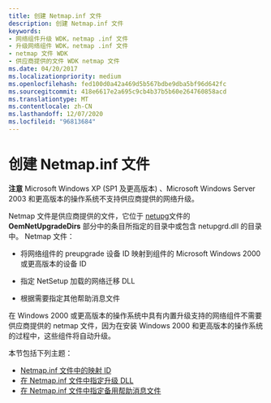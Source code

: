 ```yaml
---
title: 创建 Netmap.inf 文件
description: 创建 Netmap.inf 文件
keywords:
- 网络组件升级 WDK，netmap .inf 文件
- 升级网络组件 WDK，netmap .inf 文件
- netmap 文件 WDK
- 供应商提供的文件 WDK netmap 文件
ms.date: 04/20/2017
ms.localizationpriority: medium
ms.openlocfilehash: fed100d0a42a469d5b567bdbe9dba5bf96d642fc
ms.sourcegitcommit: 418e6617e2a695c9cb4b37b5b60e264760858acd
ms.translationtype: MT
ms.contentlocale: zh-CN
ms.lasthandoff: 12/07/2020
ms.locfileid: "96813684"
---
```

# <a name="creating-a-netmapinf-file"></a>创建 Netmap.inf 文件





**注意**  Microsoft Windows XP (SP1 及更高版本) 、Microsoft Windows Server 2003 和更高版本的操作系统不支持供应商提供的网络升级。

 

Netmap 文件是供应商提供的文件，它位于 [netupg](creating-a-netupg-inf-file.md)文件的 **OemNetUpgradeDirs** 部分中的条目所指定的目录中或包含 netupgrd.dll 的目录中。 Netmap 文件：

-   将网络组件的 preupgrade 设备 ID 映射到组件的 Microsoft Windows 2000 或更高版本的设备 ID

-   指定 NetSetup 加载的网络迁移 DLL

-   根据需要指定其他帮助消息文件

在 Windows 2000 或更高版本的操作系统中具有内置升级支持的网络组件不需要供应商提供的 netmap 文件，因为在安装 Windows 2000 和更高版本的操作系统的过程中，这些组件将自动升级。

本节包括下列主题：

-   [Netmap.inf 文件中的映射 ID](mapping-ids-in-a-netmap-inf-file.md)
-   [在 Netmap.inf 文件中指定升级 DLL](specifying-the-upgrade-dll-in-a-netmap-inf-file.md)
-   [在 Netmap.inf 文件中指定备用帮助消息文件](specifying-alternative-help-message-files-in-a-netmap-inf-file.md)

 

 





